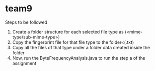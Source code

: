 # team9

Steps to be followed
1) Create a folder structure for each selected file type as (<mime-type/sub-mime-type>)
2) Copy the fingerprint file for that file type to the folder<(<mime-type-sub-mime-type>.txt)
3) Copy all the files of that type under a folder data created inside the folder
4) Now, run the ByteFrequencyAnalysis.java to run the step a of the assignment 